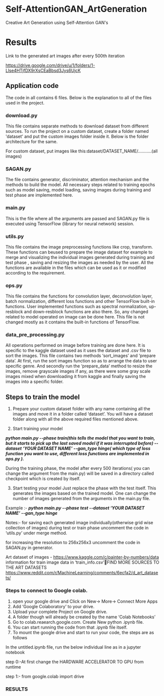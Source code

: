 # Self-AttentionGAN_ArtGeneration
Creative Art Generation using Self-Attention GAN's

# Results
Link to the generated art images after every 500th iteration

https://drive.google.com/drive/u/1/folders/1-Llse4HTjfDX9rXsCEaBbsd3Jys6UjcK

## Application code
The code in all contains 6 files. Below is the explanation to all of the files used in the project.

### download.py
This file contains separate methods to download dataset from different sources. 
To run the project on a custom dataset, create a folder named 'dataset' and put the custom images folder inside it. Below is the folder architecture for the same.

For custom dataset, put images like this:dataset/DATASET_NAME/...........(all images)

### SAGAN.py
The file contains generator, discriminator, attention mechanism and the methods to build the model. All necessary steps related to training epochs such as model saving, model loading, saving images during training and test phase are implemented here.

### main.py
This is the file where all the arguments are passed and SAGAN.py file is executed using TensorFlow (library for neural network) session.

### utils.py
This file contains the image preprocessing functions like crop, transform. These functions can beused to prepare the image dataset for example to merge and visualizing the individual images generated during training and test phase , saving and resizing the images as needed by the user.  All the functions are available in the files which can be used as it or modified according to the requirement.

### ops.py
This file contains the functions for convolution layer, deconvolution layer, batch normalization, different loss functions and other TensorFlow built-in functions. User implemented functions such as spectral normalization, up-resblock and down-resblock functions are also there. So, any changed related to model operated on image can be done here. This file is not changed mostly as it contains the built-in functions of TensorFlow.

### data_pre_processing.py
All operations performed on image before training are done here. It is specific to the kaggle dataset used as it uses the dataset and .csv file to sort the images. This file contains two methods ‘sort_images’ and ‘prepare data’. At first, run the sort images function so as to arrange the data to user specific genre. And secondly run the ‘prepare_data’ method to resize the images, remove grayscale images  if any, as there were some gray scale images mixed when downloading it from kaggle and finally saving the images into a specific folder.

## Steps to train the model

1. Prepare your custom dataset folder with any name containing all the images and move it in a   folder called ‘dataset’.
You will have a dataset folder along with all the above required files mentioned above.

1. Start training your model

***python main.py --phase train(this tells the model that you want to train, but it starts to pick up the last saved model if it was interrupted before) --dataset ‘YOUR DATASET NAME’ --gan_type hinge( which type of loss function you want to use, different loss functions are implemented in ops.py ).***

During the training phase, the model after every 500 iterations( you can change the argument from the main.py) will be saved in a directory called checkpoint which is created by itself.

3. Start testing your model
Just replace the phase with the test itself. This generates the images based on the trained model. One can change the number of images generated from the arguments in the main.py file.

Example :- ***python main.py --phase test --dataset ‘YOUR DATASET NAME’ --gan_type hinge***

Notes:-
for saving each generated image individually(otherwise grid wise collection of images) during test or train phase uncomment the code in ‘utils.py’ under merge method.

for increasing the resolution to 256x256x3 uncomment the code in SAGAN.py in generator.

Art dataset of images -  https://www.kaggle.com/c/painter-by-numbers/data information for train image data in ‘train_info.csv’FIND MORE SOURCES TO THE ART DATASETS https://www.reddit.com/r/MachineLearning/comments/6ecfa2/d_art_datasets/


### Steps to connect to Google colab. 
1. open your google drive and Click on New→ More→ Connect More Apps
2. Add ‘Google Colaboratory’ to your drive.
3. Upload your complete Project on Google drive.
4. A folder though will already be created by the name ‘Colab Notebooks’
5. Go to colab.reaearch.google.com. Create New python .ipynb file.
6. You can start running the code from that .ipynb file itself.
7. To mount the google drive and start to run your code, the steps are as follows

In the untitled.ipynb file, run the below individual line as in a jupyter notebook
 
step 0:-At first change the HARDWARE ACCELERATOR TO GPU from runtime 

step 1:- from google.colab import drive 



### RESULTS 
